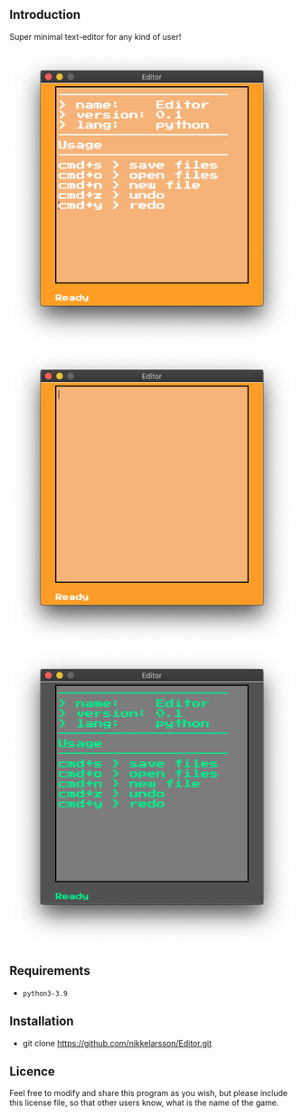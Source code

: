 ## Introduction
Super minimal text-editor for any kind of user!

![Screenshot](editor_daym.png)
![Screenshot](editor_daym2.png)
![Screenshot](editor_nightm.png)

## Requirements
* `python3-3.9`

## Installation
* git clone https://github.com/nikkelarsson/Editor.git

## Licence
Feel free to modify and share this
program as you wish, but please include
this license file, so that other users
know, what is the name of the game.
